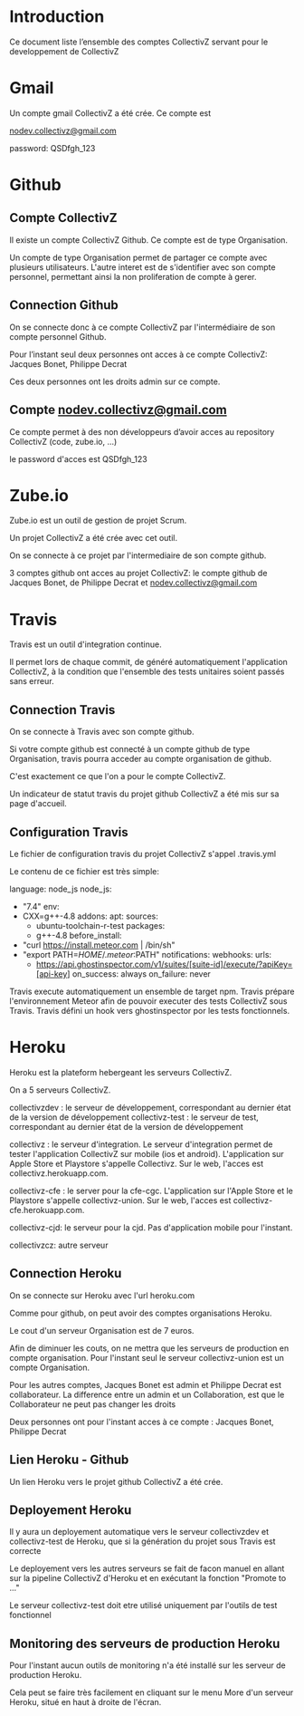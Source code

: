 # Introduction

Ce document liste l’ensemble des comptes CollectivZ servant pour le developpement de CollectivZ


# Gmail

Un compte gmail CollectivZ a été crée. Ce compte est

nodev.collectivz@gmail.com

password: QSDfgh_123


# Github

## Compte CollectivZ

Il existe un compte CollectivZ Github. Ce compte est de type Organisation.

Un compte de type Organisation permet de partager ce compte avec plusieurs utilisateurs.
L'autre interet est de s'identifier avec son compte personnel, permettant ainsi la non proliferation de compte à gerer.

## Connection Github

On se connecte donc à ce compte CollectivZ par l'intermédiaire de son compte personnel Github.

Pour l’instant seul deux personnes ont acces à ce compte CollectivZ: Jacques Bonet, Philippe Decrat

Ces deux personnes ont les droits admin sur ce compte.


## Compte nodev.collectivz@gmail.com

Ce compte permet à des non développeurs d’avoir acces au repository CollectivZ (code, zube.io, ...)

le password d'acces est QSDfgh_123



# Zube.io

Zube.io est un outil de gestion de projet Scrum.

Un projet CollectivZ a été crée avec cet outil.

On se connecte à ce projet par l'intermediaire de son compte github.

3 comptes github ont acces au projet CollectivZ: le compte github de Jacques Bonet, de Philippe Decrat et
nodev.collectivz@gmail.com


# Travis

Travis est un outil d'integration continue.

Il permet lors de chaque commit, de généré automatiquement l'application CollectivZ, à la condition que l'ensemble des
tests unitaires soient passés sans erreur.

## Connection Travis

On se connecte à Travis avec son compte github.

Si votre compte github est connecté à un compte github de type Organisation, travis pourra acceder au compte organisation de github.

C'est exactement ce que l'on a pour le compte CollectivZ.

Un indicateur de statut travis du projet github CollectivZ a été mis sur sa page d'accueil.

## Configuration Travis

Le fichier de configuration travis du projet CollectivZ s'appel .travis.yml

Le contenu de ce fichier est très simple:

language: node_js
node_js:
  - "7.4"
env:
  - CXX=g++-4.8
addons:
  apt:
    sources:
      - ubuntu-toolchain-r-test
    packages:
      - g++-4.8
before_install:
  - "curl https://install.meteor.com | /bin/sh"
  - "export PATH=$HOME/.meteor:$PATH"
notifications:
  webhooks:
    urls:
      - https://api.ghostinspector.com/v1/suites/[suite-id]/execute/?apiKey=[api-key]
    on_success: always
    on_failure: never

Travis execute automatiquement un ensemble de target npm.
Travis prépare l'environnement Meteor afin de pouvoir executer des tests CollectivZ sous Travis.
Travis défini un hook vers ghostinspector por les tests fonctionnels.


# Heroku

Heroku est la plateform hebergeant les serveurs CollectivZ.

On a 5 serveurs CollectivZ.

collectivzdev : le serveur de développement, correspondant au dernier état de la version de développement
collectivz-test : le serveur de test, correspondant au dernier état de la version de développement

collectivz : le serveur d'integration. Le serveur d'integration permet de tester l'application CollectivZ
sur mobile (ios et android). L'application sur Apple Store et Playstore s'appelle Collectivz.
Sur le web, l'acces est collectivz.herokuapp.com.

collectivz-cfe : le server pour la cfe-cgc. L'application sur l'Apple Store et le Playstore s'appelle collectivz-union.
Sur le web, l'acces est collectivz-cfe.herokuapp.com.

collectivz-cjd: le serveur pour la cjd. Pas d'application mobile pour l'instant.

collectivzcz: autre serveur



## Connection Heroku

On se connecte sur Heroku avec l'url heroku.com

Comme pour github, on peut avoir des comptes organisations Heroku.

Le cout d'un serveur Organisation est de 7 euros.

Afin de diminuer les couts, on ne mettra que les serveurs de production en compte organisation. Pour l'instant seul le serveur collectivz-union
est un compte Organisation.

Pour les autres comptes, Jacques Bonet est admin et Philippe Decrat est collaborateur.
La difference entre un admin et un Collaboration, est que le Collaborateur ne peut pas changer les droits

Deux personnes ont pour l'instant acces à ce compte : Jacques Bonet, Philippe Decrat


## Lien Heroku - Github

Un lien Heroku vers le projet github CollectivZ a été crée.

## Deployement Heroku

Il y aura un deployement automatique vers le serveur collectivzdev et collectivz-test de Heroku, que si la génération du projet sous Travis est correcte

Le deployement vers les autres serveurs se fait de facon manuel en allant sur la pipeline CollectivZ d'Heroku et en exécutant
la fonction "Promote to ..."

Le serveur collectivz-test doit etre utilisé uniquement par l'outils de test fonctionnel


## Monitoring des serveurs de production Heroku

Pour l'instant aucun outils de monitoring n'a été installé sur les serveur de production Heroku.

Cela peut se faire très facilement en cliquant sur le menu More d'un serveur Heroku, situé en haut à droite de l'écran.







